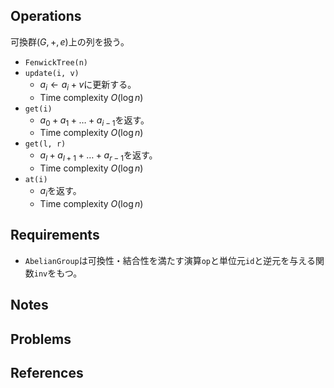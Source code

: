 ## Operations
可換群$(G, +, e)$上の列を扱う。
- `FenwickTree(n)`
- `update(i, v)`
	- $a_i \leftarrow a_i + v$に更新する。
	- Time complexity $O(\log n)$
- `get(i)`
	- $a_0 + a_1 + \ldots + a_{i-1}$を返す。
	- Time complexity $O(\log n)$
- `get(l, r)`
	- $a_l + a_{l+1} + \ldots + a_{r-1}$を返す。
	- Time complexity $O(\log n)$
- `at(i)`
	- $a_i$を返す。
	- Time complexity $O(\log n)$

## Requirements

- `AbelianGroup`は可換性・結合性を満たす演算`op`と単位元`id`と逆元を与える関数`inv`をもつ。

## Notes

## Problems

## References

